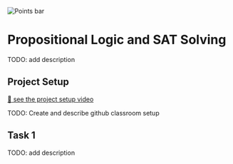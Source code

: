 ![Points bar](../../blob/badges/.github/badges/points-bar.svg)


# Propositional Logic and SAT Solving

TODO: add description

## Project Setup

[📼 see the project setup video]()

TODO: Create and describe github classroom setup

## Task 1

TODO: add description

